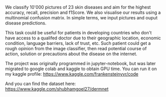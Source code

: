 We classify 10'000 pictures of 23 skin diseases and aim for the highest accuracy, recall, precision and f1Score. We also visualise our results using a multinomial confusion matrix. In simple terms, we input pictures and ouput disease predictions. 

This task could be useful for patients in developing countries who don't have access to a qualifed doctor due to their geographic location, economic condition, language barriers, lack of trust, etc. Such patient could get a rough opinion from the image classifier, then read potential course of action, solution or precautions about the disease on the internet.

The project was originally programmed in jupyter-notebook, but was later migrated to google colab and kaggle to obtain GPU time. You can run it on my kaggle profile: https://www.kaggle.com/frankensteinyvr/code

And you can find the dataset here: https://www.kaggle.com/shubhamgoel27/dermnet
